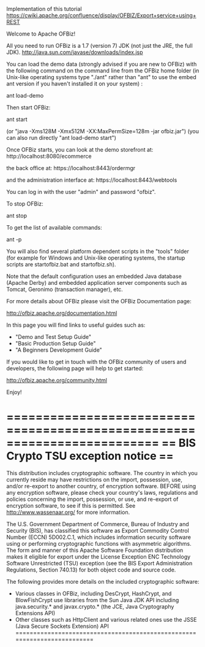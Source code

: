 Implementation of this tutorial https://cwiki.apache.org/confluence/display/OFBIZ/Export+service+using+REST

Welcome to Apache OFBiz!

All you need to run OFBiz is a 1.7 (version 7) JDK
(not just the JRE, the full JDK).
http://java.sun.com/javase/downloads/index.jsp

You can load the demo data (strongly advised if you are new to
OFBiz) with the following command on the command line
from the OFBiz home folder (in Unix-like operating systems
type "./ant" rather than "ant" to use the embed ant version
 if you haven't installed it on your system) :

ant load-demo

Then start OFBiz:

ant start

(or "java -Xms128M -Xmx512M -XX:MaxPermSize=128m -jar ofbiz.jar")
(you can also run directly "ant load-demo start")

Once OFBiz starts, you can look at the demo storefront at:
http://localhost:8080/ecommerce

the back office at:
https://localhost:8443/ordermgr

and the administration interface at:
https://localhost:8443/webtools

You can log in with the user "admin" and password "ofbiz".

To stop OFBiz:

ant stop

To get the list of available commands:

ant -p

You will also find several platform dependent scripts in the
"tools" folder (for example for Windows and Unix-like operating
systems, the startup scripts are startofbiz.bat and startofbiz.sh).

Note that the default configuration uses an embedded Java database
(Apache Derby) and embedded application server components such as
Tomcat, Geronimo (transaction manager), etc.

For more details about OFBiz please visit the OFBiz Documentation page:

http://ofbiz.apache.org/documentation.html

In this page you will find links to useful guides such as:
* "Demo and Test Setup Guide"
* "Basic Production Setup Guide"
* "A Beginners Development Guide"

If you would like to get in touch with the OFBiz community of users and
developers, the following page will help to get started:

http://ofbiz.apache.org/community.html

Enjoy!

=========================================================================
==  BIS Crypto TSU exception notice                                    ==
=========================================================================
   This distribution includes cryptographic software.  The country in
   which you currently reside may have restrictions on the import,
   possession, use, and/or re-export to another country, of
   encryption software.  BEFORE using any encryption software, please
   check your country's laws, regulations and policies concerning the
   import, possession, or use, and re-export of encryption software, to
   see if this is permitted.  See <http://www.wassenaar.org/> for more
   information.

   The U.S. Government Department of Commerce, Bureau of Industry and
   Security (BIS), has classified this software as Export Commodity
   Control Number (ECCN) 5D002.C.1, which includes information security
   software using or performing cryptographic functions with asymmetric
   algorithms.  The form and manner of this Apache Software Foundation
   distribution makes it eligible for export under the License Exception
   ENC Technology Software Unrestricted (TSU) exception (see the BIS
   Export Administration Regulations, Section 740.13) for both object
   code and source code.

   The following provides more details on the included cryptographic
   software:

   * Various classes in OFBiz, including DesCrypt, HashCrypt, and
     BlowFishCrypt use libraries from the Sun Java JDK API including
     java.security.* and javax.crypto.* (the JCE, Java Cryptography
     Extensions API)
   * Other classes such as HttpClient and various related ones use
     the JSSE (Java Secure Sockets Extension) API
=========================================================================
